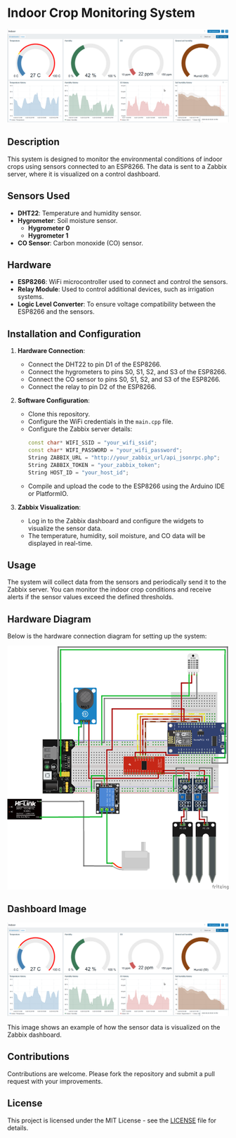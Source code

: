 # Indoor Crop Monitoring System

![Zabbix Dashboard](./images/zabbix_dashboard.png)

## Description

This system is designed to monitor the environmental conditions of indoor crops using sensors connected to an ESP8266. The data is sent to a Zabbix server, where it is visualized on a control dashboard.

## Sensors Used

- **DHT22**: Temperature and humidity sensor.
- **Hygrometer**: Soil moisture sensor.
  - **Hygrometer 0**
  - **Hygrometer 1**
- **CO Sensor**: Carbon monoxide (CO) sensor.

## Hardware

- **ESP8266**: WiFi microcontroller used to connect and control the sensors.
- **Relay Module**: Used to control additional devices, such as irrigation systems.
- **Logic Level Converter**: To ensure voltage compatibility between the ESP8266 and the sensors.

## Installation and Configuration

1. **Hardware Connection**:
   - Connect the DHT22 to pin D1 of the ESP8266.
   - Connect the hygrometers to pins S0, S1, S2, and S3 of the ESP8266.
   - Connect the CO sensor to pins S0, S1, S2, and S3 of the ESP8266.
   - Connect the relay to pin D2 of the ESP8266.

2. **Software Configuration**:
   - Clone this repository.
   - Configure the WiFi credentials in the `main.cpp` file.
   - Configure the Zabbix server details:
     ```cpp
     const char* WIFI_SSID = "your_wifi_ssid";
     const char* WIFI_PASSWORD = "your_wifi_password";
     String ZABBIX_URL = "http://your_zabbix_url/api_jsonrpc.php";
     String ZABBIX_TOKEN = "your_zabbix_token";
     String HOST_ID = "your_host_id";
     ```
   - Compile and upload the code to the ESP8266 using the Arduino IDE or PlatformIO.

3. **Zabbix Visualization**:
   - Log in to the Zabbix dashboard and configure the widgets to visualize the sensor data.
   - The temperature, humidity, soil moisture, and CO data will be displayed in real-time.

## Usage

The system will collect data from the sensors and periodically send it to the Zabbix server. You can monitor the indoor crop conditions and receive alerts if the sensor values exceed the defined thresholds.

## Hardware Diagram

Below is the hardware connection diagram for setting up the system:

![Hardware Diagram](./images/hardware_diagram.png)

## Dashboard Image

![Zabbix Dashboard](./images/zabbix_dashboard.png)

This image shows an example of how the sensor data is visualized on the Zabbix dashboard.

## Contributions

Contributions are welcome. Please fork the repository and submit a pull request with your improvements.

## License

This project is licensed under the MIT License - see the [LICENSE](LICENSE.md) file for details.